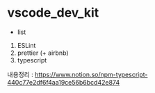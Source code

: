 # vscode_dev_kit

- list

1. ESLint
2. prettier (+ airbnb)
3. typescript

내용정리 :
https://www.notion.so/npm-typescript-440c77e2df6f4aa19ce56b6bcd42e874

